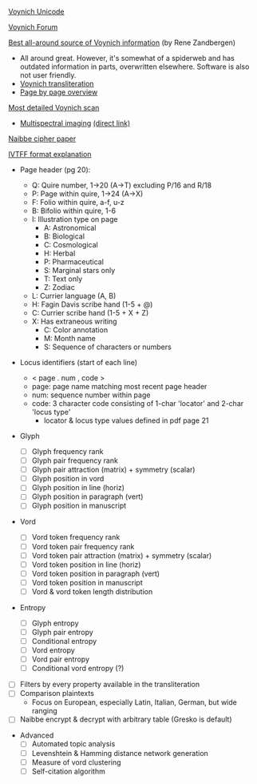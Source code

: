 [Voynich Unicode](https://www.kreativekorp.com/software/fonts/voynich/)

[Voynich Forum](https://www.voynich.ninja/)

[Best all-around source of Voynich information](https://www.voynich.nu/) (by Rene Zandbergen)
- All around great. However, it's somewhat of a spiderweb and has outdated information in parts, overwritten elsewhere. Software is also not user friendly.
- [Voynich transliteration](https://www.voynich.nu/transcr.html)
- [Page by page overview](http://voynich.nu/q01/index.html)

[Most detailed Voynich scan](https://collections.library.yale.edu/catalog/2002046)
- [Multispectral imaging](https://manuscriptroadtrip.wordpress.com/2024/09/08/multispectral-imaging-and-the-voynich-manuscript/) [(direct link)](https://drive.google.com/drive/folders/1mNQGKQDSCR4M_c2M2JrsU5soghvYwMig)

[Naibbe cipher paper](https://www.dropbox.com/scl/fo/2b39zi1f77tr9mc9p80rt/ADwDDHsLNG7WtT6O0sbN5_4?download=true&e=4&from_auth=login&preview=20250724+Naibbe+Cipher+Paper+Latest+Version.pdf&rlkey=5ap828aun23thr9pvznguzgor&st=88np74hd&dl=0)

[IVTFF format explanation](https://www.voynich.nu/software/ivtt/IVTFF_format.pdf)
- Page header (pg 20):
    - Q: Quire number, 1->20 (A->T) excluding P/16 and R/18
    - P: Page within quire, 1->24 (A->X)
    - F: Folio within quire, a-f, u-z
    - B: Bifolio within quire, 1-6
    - I: Illustration type on page
        - A: Astronomical
        - B: Biological
        - C: Cosmological
        - H: Herbal
        - P: Pharmaceutical
        - S: Marginal stars only
        - T: Text only
        - Z: Zodiac
    - L: Currier language (A, B)
    - H: Fagin Davis scribe hand (1-5 + @)
    - C: Currier scribe hand (1-5 + X + Z)
    - X: Has extraneous writing
        - C: Color annotation
        - M: Month name
        - S: Sequence of characters or numbers

- Locus identifiers (start of each line)
    - < page . num , code >
    - page: page name matching most recent page header
    - num: sequence number within page
    - code: 3 character code consisting of 1-char 'locator' and 2-char 'locus type'
        - locator & locus type values defined in pdf page 21

- Glyph
    - [ ] Glyph frequency rank
    - [ ] Glyph pair frequency rank
    - [ ] Glyph pair attraction (matrix) + symmetry (scalar)
    - [ ] Glyph position in vord
    - [ ] Glyph position in line (horiz)
    - [ ] Glyph position in paragraph (vert)
    - [ ] Glyph position in manuscript
- Vord
    - [ ] Vord token frequency rank
    - [ ] Vord token pair frequency rank
    - [ ] Vord token pair attraction (matrix) + symmetry (scalar)
    - [ ] Vord token position in line (horiz)
    - [ ] Vord token position in paragraph (vert)
    - [ ] Vord token position in manuscript
    - [ ] Vord & vord token length distribution
- Entropy
    - [ ] Glyph entropy
    - [ ] Glyph pair entropy
    - [ ] Conditional entropy
    - [ ] Vord entropy
    - [ ] Vord pair entropy
    - [ ] Conditional vord entropy (?)
- [ ] Filters by every property available in the transliteration
- [ ] Comparison plaintexts
    - Focus on European, especially Latin, Italian, German, but wide ranging
- [ ] Naibbe encrypt & decrypt with arbitrary table (Gresko is default)
- Advanced
    - [ ] Automated topic analysis
    - [ ] Levenshtein & Hamming distance network generation
    - [ ] Measure of vord clustering
    - [ ] Self-citation algorithm